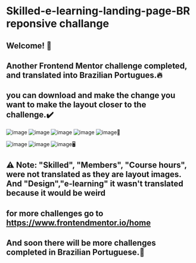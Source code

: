 # Skilled-e-learning-landing-page-BR reponsive challange
## Welcome! 👋 
## Another Frontend Mentor challenge completed, and translated into Brazilian Portugues.🔥
## you can download and make the change you want to make the layout closer to the challenge.✔️
![image](https://user-images.githubusercontent.com/94203956/191794455-832da96d-9ac0-4a02-937b-27796e2b8d43.png)
![image](https://user-images.githubusercontent.com/94203956/191794561-3fbb6d9d-34a9-47ab-ace9-5fea5b9bb911.png)
![image](https://user-images.githubusercontent.com/94203956/191794679-a1a72f86-5391-4c35-8cb5-c89ffa29259a.png)
![image](https://user-images.githubusercontent.com/94203956/191794876-8212bc32-4427-4830-b62d-873306327072.png)
![image](https://user-images.githubusercontent.com/94203956/191794960-1318de87-510d-482a-8e60-c749f988aa06.png)📱

![image](https://user-images.githubusercontent.com/94203956/191795212-828362e2-7575-4e18-9509-0db688dc2a3e.png)
![image](https://user-images.githubusercontent.com/94203956/191795311-f2fa292b-f598-4ce8-afbe-ddfeda4eaa40.png)
![image](https://user-images.githubusercontent.com/94203956/191795392-27572f69-72ac-4aca-a247-6d674c51e1cc.png)🖥️

## ⚠️ Note: "Skilled", "Members", "Course hours", were not translated as they are layout images. And "Design","e-learning" it wasn't translated because it would be weird
## for more challenges go to https://www.frontendmentor.io/home
## And soon there will be more challenges completed in Brazilian Portuguese.💪

